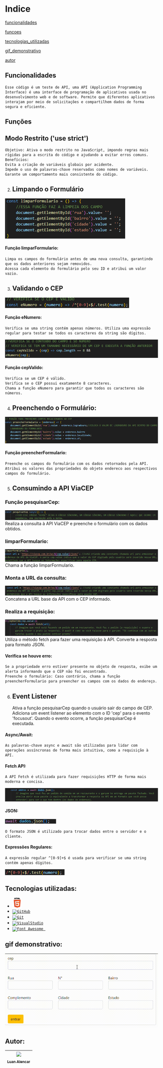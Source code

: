 
# Indice
[funcionalidades](#funcionalidades)

[funcoes](#funções)

[tecnologias_utilizadas](#tecnologias-utilizadas)

[gif_demonstrativo](#gif-demonstrativo)

[autor](#autor)


## Funcionalidades

    Esse código é um teste de API, uma API (Application Programming Interface) é uma interface de programação de aplicativos usada no desenvolvimento web e de software. Permite que diferentes aplicativos interajam por meio de solicitações e compartilhem dados de forma segura e eficiente.

## Funções
 
## Modo Restrito ('use strict')

    Objetivo: Ativa o modo restrito no JavaScript, impondo regras mais rígidas para a escrita do código e ajudando a evitar erros comuns.
    Benefícios:
    Evita a criação de variáveis globais por acidente.
    Impede o uso de palavras-chave reservadas como nomes de variáveis.
    Garante um comportamento mais consistente do código.


2. ## Limpando o Formulário
![imagem](img/funcao1.png)
#### Função limparFormulario:

    Limpa os campos do formulário antes de uma nova consulta, garantindo que os dados anteriores sejam removidos.
    Acessa cada elemento do formulário pelo seu ID e atribui um valor vazio.

3. ## Validando o CEP
![imagem](img/funcao2.png)
#### Função eNumero: 

    Verifica se uma string contém apenas números. Utiliza uma expressão regular para testar se todos os caracteres da string são dígitos.
![imagem](img/funcao3.png)
#### Função cepValido:

    Verifica se um CEP é válido.
    Verifica se o CEP possui exatamente 8 caracteres.
    Chama a função eNumero para garantir que todos os caracteres são números.

4. ## Preenchendo o Formulário:

![imagem](img/funcao4.png)

#### Função preencherFormulario:

    Preenche os campos do formulário com os dados retornados pela API.
    Atribui os valores das propriedades do objeto endereco aos respectivos campos do formulário.

5. ## Consumindo a API ViaCEP

### Função pesquisarCep:
![imagem](img/funcao5.png)
    Realiza a consulta à API ViaCEP e preenche o formulário com os dados obtidos.
    
### limparFormulario:
![imagem](img/funcao6.png)
    Chama a função limparFormulario.

### Monta a URL da consulta: 
![imagem](img/funcao7.png)
    Concatena a URL base da API com o CEP informado.

### Realiza a requisição:
 ![imagem](img/funcao8.png)
    Utiliza o método fetch para fazer uma requisição à API.
    Converte a resposta para formato JSON.

#### Verifica se houve erro: 

    Se a propriedade erro estiver presente no objeto de resposta, exibe um alerta informando que o CEP não foi encontrado.
    Preenche o formulário: Caso contrário, chama a função preencherFormulario para preencher os campos com os dados do endereço.

6. ## Event Listener

    Ativa a função pesquisarCep quando o usuário sair do campo de CEP.
    Adiciona um event listener ao elemento com o ID 'cep' para o evento 'focusout'. Quando o evento ocorre, a função pesquisarCep é executada.


#### Async/Await: 

    As palavras-chave async e await são utilizadas para lidar com operações assíncronas de forma mais intuitiva, como a requisição à API.

#### Fetch API:

    A API Fetch é utilizada para fazer requisições HTTP de forma mais moderna e concisa.

![imagem](img/funcao9-.png)

#### JSON:
![imagem](img/json.png)

    O formato JSON é utilizado para trocar dados entre o servidor e o cliente.

#### Expressões Regulares: 

    A expressão regular ^[0-9]+$ é usada para verificar se uma string contém apenas dígitos.
    
![imagem](img/espresao.png)


## Tecnologias utilizadas:
 
 
* [<code><img height="32" src="https://raw.githubusercontent.com/github/explore/80688e429a7d4ef2fca1e82350fe8e3517d3494d/topics/html/html.png" alt="HTML5"/></code>](https://developer.mozilla.org/pt-BR/docs/Web/HTML)
* [<code><img height="32" src="https://static.vecteezy.com/system/resources/previews/027/127/560/original/javascript-logo-javascript-icon-transparent-free-png.png" alt="GitHub"/></code>](https://github.com/)
* [<code><img height="32" src="https://www.malwarebytes.com/wp-content/uploads/sites/2/2023/01/asset_upload_file97293_255583.jpg" alt="Git"/></code>](https://git-scm.com/)
* [<code><img height="32" src="https://img.shields.io/badge/VSCode-0078D4?style=for-the-badge&logo=visual%20studio%20code&logoColor=white" alt="VisualStudio"/></code>](https://code.visualstudio.com/)
* [<code><img height="32" src="https://img.shields.io/badge/GitHub-100000?style=for-the-badge&logo=github&logoColor=white" alt="Font Awesome "/></code>](https://fontawesome.com/versions)
 
## gif demonstrativo:

![gif](img/IMGG.gif)

## Autor:
|  [<img loading="lazy" src="https://avatars.githubusercontent.com/u/140835172?v=4 " width=115><br><sub>Luan Alencar</sub>](https://github.com/luan18alencar) |  
| :---: |
















